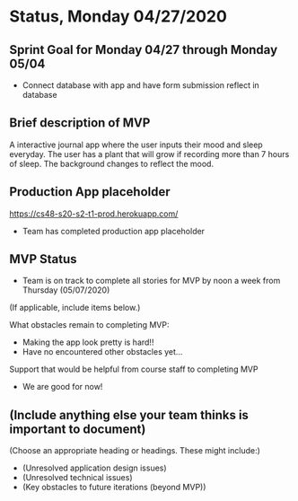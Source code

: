 # Status, Monday 04/27/2020

## Sprint Goal for Monday 04/27 through Monday 05/04

- Connect database with app and have form submission reflect in database

## Brief description of MVP

A interactive journal app where the user inputs their mood and sleep everyday. The user has a plant that will grow if recording more than 7 hours of sleep. The background changes to reflect the mood.

## Production App placeholder

<https://cs48-s20-s2-t1-prod.herokuapp.com/>

- Team has completed production app placeholder

## MVP Status

- Team is on track to complete all stories for MVP by noon a week from Thursday (05/07/2020)

(If applicable, include items below.)

What obstacles remain to completing MVP:

- Making the app look pretty is hard!!
- Have no encountered other obstacles yet...

Support that would be helpful from course staff to completing MVP

- We are good for now!

## (Include anything else your team thinks is important to document)

(Choose an appropriate heading or headings. These might include:)

- (Unresolved application design issues)
- (Unresolved technical issues)
- (Key obstacles to future iterations (beyond MVP))
